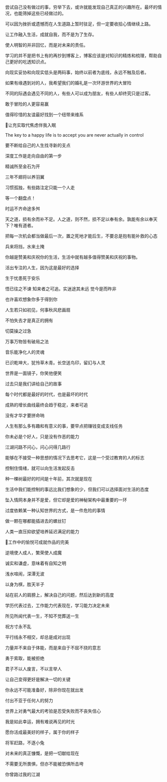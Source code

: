 #

尝试自己没有做过的事，穷举下去，或许就能发现自己真正的兴趣所在。最坏的情况，也能筛掉这些已经做过的。

可以因为挫折或遗憾而在人生道路上暂时驻足，但一定要收拾心情继续上路。

让工作融入生活，成就自我，而不是为了生存。

使人明智的并非回忆，而是对未来的责任。

学习的并不是把书上有的再抄到博客上，博客应该是对知识的精炼和梳理，帮助自己更好的吃透知识点。

向现实妥协和向现实低头是两码事，始终以前者为底线，永远不触及后者。

如果有缘遇到对的人，我希望我们的婚礼是一次环游世界的大冒险

不同的际遇会遇见不同的人，有些人可以成为朋友，有些人却终究只是过客。

敢于冒险的人更容易赢

值得珍惜的友谊最好找到一个纽带来维系

让充实取代焦虑伴我入眠

The key to a happy life is to accept you are never actually in control

要不断给自己的人生找寻新的支点

深度工作是走向自由的第一步

精诚所至金石为开

三年不翅将以养羽翼

习惯孤独，有些路注定只能一个人走

等一个翻盘点！

时运不齐命途多舛

天之道，损有余而补不足。人之道，则不然，损不足以奉有余。孰能有余以奉天下？唯有道者。

把每一次机会都当做最后一次，置之死地才能后生，不要总是抱有能补救的心态

兵来将挡，水来土掩

你越是赞美和庆祝你的生活，生活中就有越多值得赞美和庆祝的事物。

活出专注的人生，因为这是最好的选择

生于忧患死于安乐

悟已往之不谏 知来者之可追。实迷途其未远 觉今是而昨非

也许喜欢想象你多于得到你

人生若只如初见，何事秋风悲画扇

不怕失去才是真正的拥有

切莫操之过急

万事万物皆有破局之法

音乐能净化人的灵魂

已识乾坤大，犹怜草木青。长空送鸟印，留幻与人灵

世界是一面镜子，你笑他便笑

过去只是我们讲给自己的故事

每个时代都是最好的时代，也是最坏的时代

成熟的增长曲线最终会趋于稳定，来者可追

没有才华才要拼命呐

人生有那么多有趣和有意义的事，要早点把赚钱变成支线任务

你未必是个好人，只是没有作恶的能力

江湖问路不问心，问心问得几路行

能够在不接受一种思想的情况下去思考它，这是一个受过教育的人的标志

控制住情绪，就可以向生活发起反击

种一棵树最好的时间是十年前，其次就是现在

生活中我们能控制的事远比我们想象的少，但我们可以选择面对生活的态度

坠入情网本身并不是爱，但它却是爱的神秘架构中最重要的一环

过度依赖某一种认知世界的方式，是一件危险的事情

做一颗在哪都能插进去的螺丝钉

人类一直压抑欲望培养延迟满足的能力

工作中的愉悦可成就作品的完美

逆境使人成人，繁荣使人成魔

诚实和谦虚，意味着有自知之明

浅水喧闹，深潭无波

以身为棋，胜天半子

站在前人的肩膀上，解决自己的问题，然后达到新的高度

学历代表过去，工作能力代表现在，学习能力决定未来

所见所闻代表一生，不知不觉葬送一生

祝方寸永不乱

平行线永不相交，却总是成对出现

力量并不来自于体能，而是来自于不屈不挠的意志

勇于索取，能被拒绝

君子不以人废言，不以言举人

让自己变得更好是解决一切的关键

你永远不可能准备好，除非你现在就出发

付出不亚于任何人的努力

世界上对勇气最大的考验是忍受失败而不丧失信心

我是如此幸运，拥有难说再见的时光

愿你活成最美好的样子，属于你的样子

将军赶路，不逐小兔

对未来的真正慷慨，是把一切献给现在

不需要无所畏惧，但亦不能被恐惧所击垮

你曾路过我的江湖
